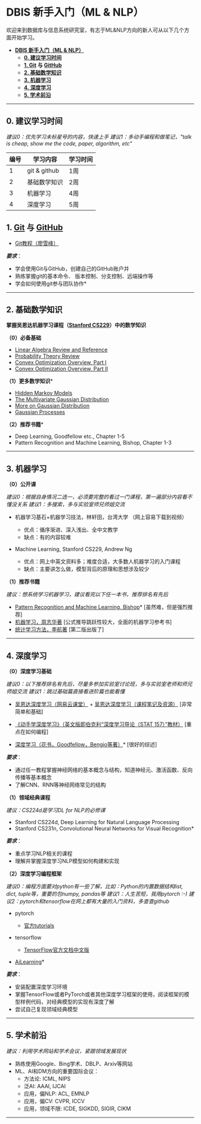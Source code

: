 # **DBIS 新手入门（ML & NLP）**

欢迎来到数据库与信息系统研究室，有志于ML&NLP方向的新人可从以下几个方面开始学习。

* [<strong>DBIS 新手入门（ML &amp; NLP）</strong>](#dbis-新手入门ml--nlp)
  * [<strong>0. 建议学习时间</strong>](#0-建议学习时间)
  * [<strong>1. <a href="https://git-scm.com/" rel="nofollow">Git</a> 与 <a href="https://github.com/">GitHub</a></strong>](#1-git-与-github)
  * [<strong>2. 基础数学知识</strong>](#2-基础数学知识)
  * [<strong>3. 机器学习</strong>](#3-机器学习)
  * [<strong>4. 深度学习</strong>](#4-深度学习)
  * [<strong>5. 学术前沿</strong>](#4-学术前沿)

---

## **0. 建议学习时间**

*建议0：优先学习未标星号的内容，快速上手*
*建议1：多动手编程和做笔记，"talk is cheap, show me the code, paper, algorithm, etc"*

| 编号 | 学习内容     | 学习时间 |
| ---- | ------------ | -------- |
| 1    | git & github | 1周      |
| 2    | 基础数学知识 | 2周      |
| 3    | 机器学习     | 4周      |
| 4    | 深度学习     | 5周      |

## **1. [Git](https://git-scm.com/) 与 [GitHub](https://github.com/)**

+ [Git教程（廖雪峰）](https://www.liaoxuefeng.com/wiki/896043488029600)

***要求***：

* 学会使用Git与GitHub，创建自己的GitHub账户并
* 熟练掌握git的基本命令、 版本控制、分支控制、远端操作等
* 学会如何使用git参与团队协作*

---

## **2. 基础数学知识**

**掌握吴恩达机器学习课程（[Stanford CS229](http://cs229.stanford.edu/)）中的数学知识**

**（0）必备基础**

* [Linear Algebra Review and Reference](http://cs229.stanford.edu/section-spring2019/cs229-linalg.pdf)
* [Probability Theory Review](http://cs229.stanford.edu/section/cs229-prob.pdf)
* [Convex Optimization Overview, Part I](http://cs229.stanford.edu/section/cs229-cvxopt.pdf)
* [Convex Optimization Overview, Part II](http://cs229.stanford.edu/section/cs229-cvxopt2.pdf)

**（1）更多数学知识***

* [Hidden Markov Models](http://cs229.stanford.edu/section/cs229-hmm.pdf)
* [The Multivariate Gaussian Distribution](http://117.128.6.34/cache/cs229.stanford.edu/section/gaussians.pdf?ich_args2=470-19221120042387_b250646c60853f3a586bb1167beec8e2_10001002_9c89622cdec6f2d59f3b518939a83798_3c329201159bc30095bcfac4631f563d)
* [More on Gaussian Distribution](http://cs229.stanford.edu/section/more_on_gaussians.pdf)
* [Gaussian Processes](http://cs229.stanford.edu/section/cs229-gaussian_processes.pdf)

**（2）推荐书籍***

* Deep Learning, Goodfellow etc., Chapter 1-5
* Pattern Recognition and Machine Learning, Bishop, Chapter 1-3

---

## **3. 机器学习**

**（0）公开课**

*建议0：根据自身情况二选一，必须要完整的看过一门课程，第一遍部分内容看不懂没关系*
*建议1：多搜索，多与实验室师兄师姐交流*

+ 机器学习基石+机器学习技法，林轩田，台湾大学 （网上容易下载到视频）
  + 优点：循序渐进、深入浅出、全中文教学
  + 缺点：有的内容较难

+ Machine Learning, Stanford CS229, Andrew Ng
  + 优点：网上中英文资料多；难度合适，大多数人机器学习的入门课程
  + 缺点：主要讲怎么做，模型背后的原理和思想涉及较少

**（1）推荐书籍**

*建议：想系统学习机器学习，建议看完以下任一本书，推荐排名有先后*

+ [Pattern Recognition and Machine Learning, Bishop](http://users.isr.ist.utl.pt/~wurmd/Livros/school/Bishop%20-%20Pattern%20Recognition%20And%20Machine%20Learning%20-%20Springer%20%202006.pdf)* [虽然难，但是强烈推荐]
+ [机器学习，周志华著](https://www.zhihu.com/question/39945249) [公式推导跳跃性较大，全面的机器学习参考书]
+ [统计学习方法，李航著](http://www.dgt-factory.com/uploads/2018/07/0725/%E7%BB%9F%E8%AE%A1%E5%AD%A6%E4%B9%A0%E6%96%B9%E6%B3%95.pdf) [第二版出版了]

---

## **4. 深度学习**

**（0）深度学习基础**

*建议0：以下推荐排名有先后，尽量多参加实验室讨论班，多与实验室老师和师兄师姐交流*
*建议1：跳过基础篇直接看进阶篇也能看懂*

+ [吴恩达深度学习（网易云课堂）](https://mooc.study.163.com/university/deeplearning_ai#/c) + [吴恩达深度学习（课程笔记及资源）](https://github.com/fengdu78/deeplearning_ai_books) [非常简单和基础]

+ [《动手学深度学习》（英文版即伯克利“深度学习导论（STAT 157）”教材）](https://github.com/d2l-ai/d2l-zh) [重点在如何编程]

+ [深度学习（花书，Goodfellow，Bengio等著）](https://github.com/zsdonghao/deep-learning-book/blob/master/dlbook_cn_public.pdf)* [很好的综述]

***要求***：

+ 通过任一教程掌握神经网络的基本概念与结构，知道神经元、激活函数、反向传播等基本概念
+ 了解CNN、RNN等神经网络常见的结构

**（1）领域经典课程**

*建议：CS224d是学习DL for NLP的必修课*

+ Stanford CS224d, Deep Learning for Natural Language Processing
+ Stanford CS231n, Convolutional Neural Networks for Visual Recognition*

***要求***：
* 重点学习NLP相关的课程
* 理解并掌握深度学习NLP模型如何构建和实现

**（2）深度学习编程框架**

*建议0：编程方面要对python有一些了解，比如：Python的内置数据结构list, dict, tuple等，重要的包numpy, pandas等*
*建议1：人生苦短，我用pytorch :-)*
*建议2：pytorch和tensorflow在网上都有大量的入门资料，多查查github*

+ pytorch
    + [官方tutorials](https://pytorch.org/tutorials/)

+ tensorflow
  + [TensorFlow官方文档中文版](http://wiki.jikexueyuan.com/project/tensorflow-zh/)

+ [AiLearning](https://github.com/apachecn/AiLearning)*


***要求***：

  + 安装配置深度学习环境
  + 掌握TensorFlow或者PyTorch或者其他深度学习框架的使用，阅读框架的模型样例代码，对经典模型的实现有深度了解
  + 尝试自己复现领域经典模型

---

## **5. 学术前沿**

*建议：利用学术网站和学术会议，紧跟领域发展现状*

+ 熟练使用Google、Bing学术、DBLP、Arxiv等网站
+ ML、AI和DM方向的重要国际会议：
  + 方法论: ICML, NIPS
  + 泛AI: AAAI, IJCAI
  + 应用，偏NLP: ACL, EMNLP
  + 应用，偏CV: CVPR, ICCV
  + 应用，领域不限: ICDE, SIGKDD, SIGIR, CIKM

---

